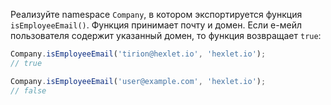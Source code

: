 
Реализуйте namespace `Company`, в котором экспортируется функция `isEmployeeEmail()`. Функция принимает почту и домен. Если е-мейл пользователя содержит указанный домен, то функция возвращает `true`:

```typescript
Company.isEmployeeEmail('tirion@hexlet.io', 'hexlet.io');
// true

Company.isEmployeeEmail('user@example.com', 'hexlet.io');
// false
```
